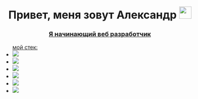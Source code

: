 <h1 align="center">Привет, меня зовут Александр <a href="https://daniilshat.ru/"</a> 
<img src="https://github.com/blackcater/blackcater/raw/main/images/Hi.gif" height="32"/></h1>
<h3 align="center">Я начинающий веб разработчик</h3>
<ul display:none>мой стек:
  <li><img src="https://img.shields.io/badge/react_native-%2320232a.svg?style=for-the-badge&logo=react&logoColor=%2361DAFB"></li>
  <li><img src="https://img.shields.io/badge/node.js-6DA55F?style=for-the-badge&logo=node.js&logoColor=white"></li>
  <li><img src="https://img.shields.io/badge/html5-%23E34F26.svg?style=for-the-badge&logo=html5&logoColor=white"></li>
  <li><img src="https://img.shields.io/badge/javascript-%23323330.svg?style=for-the-badge&logo=javascript&logoColor=%23F7DF1E"></li>
  <li><img src="https://img.shields.io/badge/MongoDB-%234ea94b.svg?style=for-the-badge&logo=mongodb&logoColor=white"></li>
  <li><img src="https://img.shields.io/badge/css3-%231572B6.svg?style=for-the-badge&logo=css3&logoColor=white"></li>
</ul>
<!--
**aleksandree128/aleksandree128** is a ✨ _special_ ✨ repository because its `README.md` (this file) appears on your GitHub profile.

Here are some ideas to get you started:

- 🔭 I’m currently working on ...
- 🌱 I’m currently learning ...
- 👯 I’m looking to collaborate on ...
- 🤔 I’m looking for help with ...
- 💬 Ask me about ...
- 📫 How to reach me: ...
- 😄 Pronouns: ...
- ⚡ Fun fact: ...
-->
